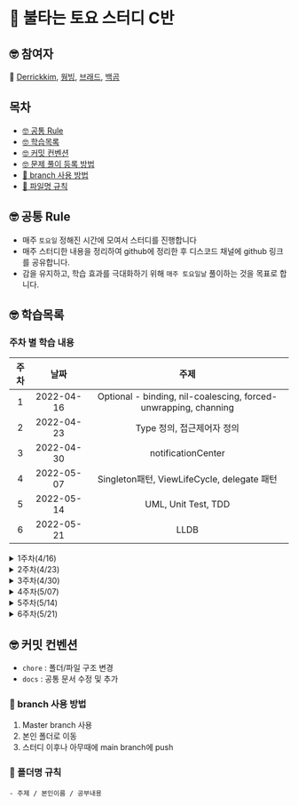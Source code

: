 # 🤔 불타는 토요 스터디 C반

## 🤓 참여자

🚀 [Derrickkim](https://github.com/derrickkim0109), [웡빙](https://github.com/wongbingg), [브래드](https://github.com/bradheo65), [백곰](https://github.com/Baek-Gom-95)

## 목차 
- [🤓 공통 Rule](#공통룰)
- [🤓 학습목록](#학습목록)
- [🤓 커밋 컨벤션](#커밋컨벤션)
- [🤓 문제 풀이 등록 방법](#문제풀이등록방법)
- [🌴 branch 사용 방법](#브랜치사용방법)
- [📑 파일명 규칙](#파일명규칙)


<a name="공통룰"></a>
## 🤓 공통 Rule

- 매주 `토요일` 정해진 시간에 모여서 스터디를 진행합니다
- 매주 스터디한 내용을 정리하여 github에 정리한 후 디스코드 채널에 github 링크를 공유합니다. 
- 감을 유지하고, 학습 효과를 극대화하기 위해 `매주 토요일날` 풀이하는 것을 목표로 합니다.

<a name="커리큘럼"></a>
## 🤓 학습목록 

### 주차 별 학습 내용

|주차|날짜|주제|
|:---:|:---:|:---:|
|1|2022-04-16|Optional - binding, nil-coalescing, forced-unwrapping, channing |
|2|2022-04-23|Type 정의, 접근제어자 정의|2| 
|3|2022-04-30|notificationCenter|0|
|4|2022-05-07|Singleton패턴, ViewLifeCycle, delegate 패턴|
|5|2022-05-14|UML, Unit Test, TDD|
|6|2022-05-21|LLDB|

<details>
<summary> 1주차(4/16) </summary>
<div markdown="1">

📚 1주차 오전 C반 스터디
🧑🏻‍💻 모각코 주제
: Optional, 한주동안 진행한 학습 내용, Error 처리 

📒 공부하면서 나눈 이야기 및 질문

- 포문에 Array.indicises 를  사용 하면 0..<Array.count를 안해도 된다
- 포문에 Array.enumerated 를 사용하면 배열의 index값과 배열의 value값을 뽑을수 있다.
                                                
    
</div>
</details>

<details>
<summary> 2주차(4/23) </summary>
<div markdown="1">

## 📖  2주차 오전 C반 토요스터디 - [6기]

## 공부한 내용
지난주 토요일에 진행한 Optional 프로젝트를 활용하여 각 주체에 따른 타입화 부분에 대해서,
기능을 구별하여 서로의 결합도를 떨어뜨리는 방향에 대해서 토론하였습니다.
또한 접근 제어자를 통해 은닉화와 캡슐화하는 방식에 대한 토론을 하였습니다. 

### 실험 목표
- [x] 비슷한 요소(상수, 변수, 함수)들을 추상화해 타입을 정의해봅시다.
- [x] 객체지향적 관점에서 인스턴스가 서로 상호작용할 수 있도록 해봅시다

## 추가로 공부 해야 할 부분
- 이니셜라이저
- Delegate Design Pattern 
    
</div>
</details>

<details>
<summary> 3주차(4/30) </summary>
<div markdown="1">

## 토요스터디
### 📚 3주차 [6기] 오후 C반 스터디

## ✏️ 공부한내용
- IBOutlet
- IBAction
- 기본 MVC vs Cocoa MVC 차이
- Storyboard 
- ViewController
- Notification Center
    
</div>
</details>
  
<details>
<summary> 4주차(5/07) </summary>
<div markdown="1">

## 토요스터디
### 📚 4주차 [6기] 오후 C반 스터디

## ✏️ 공부한내용
- View Life Cycle
- Singleton Pattern
- Singleton Pattern의 사용
- 전체화면 전환
- delegate 사용
- 스터디 Readme.md 작성
    
</div>
</details>  

  
<details>
<summary> 5주차(5/14) </summary>
<div markdown="1">

## 토요스터디
### 📚 5주차 [6기] 오후 C반 스터디

## ✏️ 공부한내용
- TDD
- Unit Test
- UML

</div>
</details>  

<details>
<summary> 6주차(5/21) </summary>
<div markdown="1">

## 토요스터디
### 📚 6주차 [6기] 오후 C반 스터디

## ✏️ 공부한내용
- LLDB 사용 이유
- Help 와 Apropos 를 통한 명령어 검색
- BreakPoint
    - BreakPoint만들기 : 
        - 함수이름을 통해(b s -n "name"), 
        - 파일이름을 통해(b s -f "filename" -l "line")
        - 조건을 걸어서( br s -n "viewWillAppear" -c animated) 조건이 true일 경우 break
    - Command실행과 AutoContinue:
        - (-C) 옵션을 통해 break시 원하는 command 실행가능
        - (-G) 옵션을 통해 break에 걸린채로 있지 않고 자동 진행하게 만들어 주기 
    - breakPoint List 확인하기:
        - breakpoint list
    - breakPoint 삭제하기, 비활성화 하기:
        - breakpoint delete, breakpoint disable
- Stepping
    - Stepping Over: (n) 다음 statement로 이동
    - Stepping In: (s) 함수 내부에 위치한 시작지점으로 이동
    - Stepping Out: (finish) 함수 반환까지 프로그램을 진행 후 break
- Expression
    - po: 객체의 정보를 출력
    - Variable: 자동으로 $R0 에 저장된다? 
        - $R0 을 지역변수로 사용할 수 있다
        - expr var $someNumber = 10 이런식으로 콘솔창에서 선언도 가능

</div>
</details>  
  
<a name="커밋컨벤션"></a>

## 🤓 커밋 컨벤션
- `chore` : 폴더/파일 구조 변경
- `docs` : 공통 문서 수정 및 추가

<a name="브랜치사용방법"></a>

### 🌴 branch 사용 방법

1. Master branch 사용
2. 본인 폴더로 이동
4. 스터디 이후나 아무때에 main branch에 push

<a name="폴더명규칙"></a>

### 📑 폴더명 규칙 
    - 주제 / 본인이름 / 공부내용 
